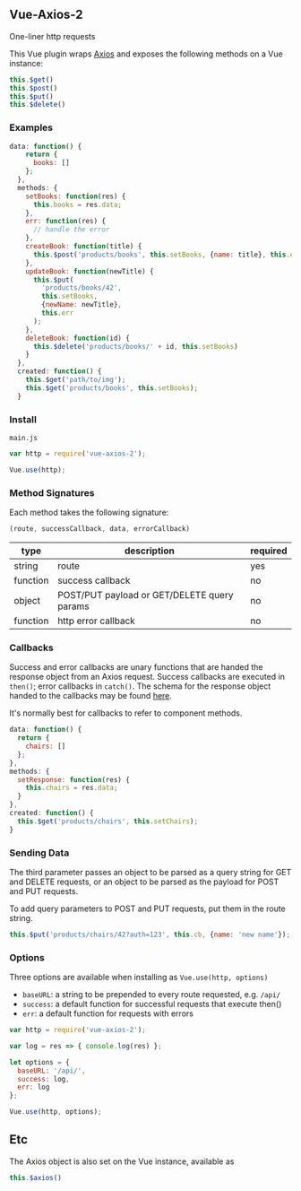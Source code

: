 Vue-Axios-2
---
One-liner http requests

This Vue plugin wraps [Axios](https://www.npmjs.com/package/axios) and exposes the following methods on a Vue instance:
```javascript
this.$get()
this.$post()
this.$put()
this.$delete()
```

### Examples

```javascript
data: function() {
    return {
      books: []
    };
  },
  methods: {
    setBooks: function(res) {
      this.books = res.data;
    },
    err: function(res) {
      // handle the error
    },
    createBook: function(title) {
      this.$post('products/books', this.setBooks, {name: title}, this.err);
    },
    updateBook: function(newTitle) {
      this.$put(
        'products/books/42',
        this.setBooks,
        {newName: newTitle},
        this.err
      );
    },
    deleteBook: function(id) {
      this.$delete('products/books/' + id, this.setBooks)
    }
  },
  created: function() {
    this.$get('path/to/img');
    this.$get('products/books', this.setBooks);
  }
  ```

### Install
`main.js`

```javascript
var http = require('vue-axios-2');

Vue.use(http);
```

### Method Signatures

Each method takes the following signature:
```javascript
(route, successCallback, data, errorCallback)
```
type | description | required
--- | --- | ---
string | route | yes
function | success callback | no
object | POST/PUT payload or GET/DELETE query params | no
function | http error callback | no

### Callbacks
Success and error callbacks are unary functions that are handed the response object from an Axios request. Success callbacks are executed in `then()`; error callbacks in `catch()`. The schema for the response object handed to the callbacks may be found [here](https://www.npmjs.com/package/axios#response-schema).


It's normally best for callbacks to refer to component methods.
```javascript
data: function() {
  return {
    chairs: []
  };
},
methods: {
  setResponse: function(res) {
    this.chairs = res.data;
  }
},
created: function() {
  this.$get('products/chairs', this.setChairs);
}
```

### Sending Data
The third parameter passes an object to be parsed as a query string for GET and DELETE requests, or an object to be parsed as the payload for POST and PUT requests.

To add query parameters to POST and PUT requests, put them in the route string.
```javascript
this.$put('products/chairs/42?auth=123', this.cb, {name: 'new name'});
```

### Options
Three options are available when installing as `Vue.use(http, options)`
- `baseURL`: a string to be prepended to every route requested, e.g. `/api/`
- `success`: a default function for successful requests that execute then()
- `err`: a default function for requests with errors

```javascript
var http = require('vue-axios-2');

var log = res => { console.log(res) };

let options = {
  baseURL: '/api/',
  success: log,
  err: log
};

Vue.use(http, options);
```

## Etc

The Axios object is also set on the Vue instance, available as
```javascript
this.$axios()
```
